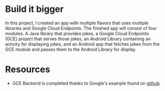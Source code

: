 # Build it bigger
In this project, I created an app with multiple flavors that uses multiple libraries and Google
Cloud Endpoints. The finished app will consist of four modules. A Java library that provides jokes, 
a Google Cloud Endpoints (GCE) project that serves those jokes, an Android Library containing an 
activity for displaying jokes, and an Android app that fetches jokes from the GCE module and passes 
them to the Android Library for display.

# Resources
- GCE Backend is completed thanks to Google's example found on [github](https://github.com/GoogleCloudPlatform/gradle-appengine-templates/tree/77e9910911d5412e5efede5fa681ec105a0f02ad/HelloEndpoints#2-connecting-your-android-app-to-the-backend)